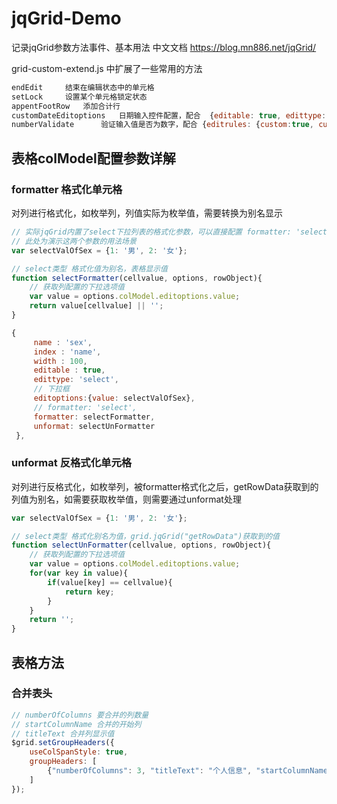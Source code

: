 # jqGrid-Demo
记录jqGrid参数方法事件、基本用法
中文文档 https://blog.mn886.net/jqGrid/

grid-custom-extend.js 中扩展了一些常用的方法
```javascript
endEdit 	结束在编辑状态中的单元格
setLock		设置某个单元格锁定状态
appentFootRow 	添加合计行
customDateEditoptions 	日期输入控件配置，配合  {editable: true, edittype: 'custom',editoptions: $grid.customDateEditoptions} 使用
numberValidate  	验证输入值是否为数字，配合 {editrules: {custom:true, custom_func:$grid.numberValidate}}使用
```


## 表格colModel配置参数详解
### formatter 格式化单元格

对列进行格式化，如枚举列，列值实际为枚举值，需要转换为别名显示

```javascript
// 实际jqGrid内置了select下拉列表的格式化参数，可以直接配置 formatter: 'select'， 无需自定义formatter，unformat
// 此处为演示这两个参数的用法场景
var selectValOfSex = {1: '男', 2: '女'};

// select类型 格式化值为别名，表格显示值
function selectFormatter(cellvalue, options, rowObject){
	// 获取列配置的下拉选项值
	var value = options.colModel.editoptions.value;
	return value[cellvalue] || '';
}

{
	 name : 'sex',
	 index : 'name',
	 width : 100, 
	 editable : true,
	 edittype: 'select',
	 // 下拉框
	 editoptions:{value: selectValOfSex},
	 // formatter: 'select',
	 formatter: selectFormatter,
	 unformat: selectUnFormatter
 },
```
### unformat 反格式化单元格

对列进行反格式化，如枚举列，被formatter格式化之后，getRowData获取到的列值为别名，如需要获取枚举值，则需要通过unformat处理

```javascript
var selectValOfSex = {1: '男', 2: '女'};

// select类型 格式化别名为值，grid.jqGrid("getRowData")获取到的值
function selectUnFormatter(cellvalue, options, rowObject){
	// 获取列配置的下拉选项值
	var value = options.colModel.editoptions.value;
	for(var key in value){
		if(value[key] == cellvalue){
			return key;
		}
	}
	return '';
}
 ```


## 表格方法
### 合并表头
```javascript
// numberOfColumns 要合并的列数量
// startColumnName 合并的开始列
// titleText 合并列显示值
$grid.setGroupHeaders({
	useColSpanStyle: true,
	groupHeaders: [
		{"numberOfColumns": 3, "titleText": "个人信息", "startColumnName": "name"}
	]
});
```
